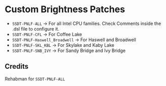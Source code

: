 # Custom Brightness Patches

- `SSDT-PNLF-ALL` &rarr; For all Intel CPU families. Check Comments inside the .dsl file to configure it.
- `SSDT-PNLF-CFL` &rarr; For Coffee Lake
- `SSDT-PNLF-Haswell_Broadwell` &rarr; For Haswell and Broadwell
- `SSDT-PNLF-SKL_KBL` &rarr; For Skylake and Kaby Lake
- `SSDT-PNLF-SNB_IVY` &rarr; For Sandy Bridge and Ivy Bridge

## Credits
Rehabman for `SSDT-PNLF-ALL`
